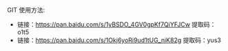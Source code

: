 GIT 使用方法: 

+ 链接：https://pan.baidu.com/s/1yBSDO_4GV0gpKf7QiYFJCw 提取码：o1t5
+ 链接：https://pan.baidu.com/s/1Okj6yoRi9ud1tUG_niK82g 提取码：yus3

